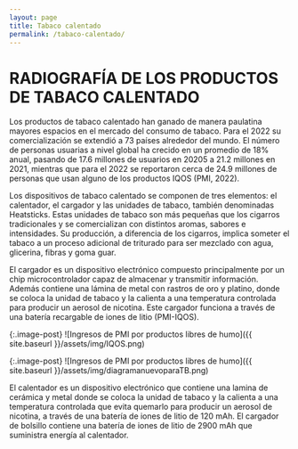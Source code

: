 ```yaml
---
layout: page
title: Tabaco calentado
permalink: /tabaco-calentado/
---
```

# RADIOGRAFÍA DE LOS PRODUCTOS DE TABACO CALENTADO

Los productos de tabaco calentado han ganado de manera paulatina mayores espacios en el mercado del consumo de tabaco. Para el 2022 su comercialización se extendió a 73 países alrededor del mundo. El número de personas usuarias a nivel global ha crecido en un promedio de 18% anual, pasando de 17.6 millones de usuarios en 20205 a 21.2 millones en 2021, mientras que para el 2022 se reportaron cerca de 24.9 millones de personas que usan alguno de los productos IQOS (PMI, 2022).

Los dispositivos de tabaco calentado se componen de tres elementos: el calentador, el cargador y las unidades de tabaco, también denominadas Heatsticks. Estas unidades de tabaco son más pequeñas que
los cigarros tradicionales y se comercializan con distintos aromas, sabores e intensidades. Su producción, a diferencia de los cigarros, implica someter el tabaco a un proceso adicional de triturado para ser mezclado con agua, glicerina, fibras y goma guar.

El cargador es un dispositivo electrónico compuesto principalmente por un chip microcontrolador capaz de almacenar y transmitir información. Además contiene una lámina de metal con rastros de oro y platino, donde se coloca la unidad de tabaco y la calienta a una temperatura controlada para producir un aerosol de nicotina. Este cargador funciona a través de una batería recargable de iones de litio (PMI-IQOS).



{:.image-post}
![Ingresos de PMI por productos libres de humo]({{ site.baseurl }}/assets/img/IQOS.png)



{:.image-post}
![Ingresos de PMI por productos libres de humo]({{ site.baseurl }}/assets/img/diagramanuevoparaTB.png)

El calentador es un dispositivo electrónico que contiene una lamina de cerámica y metal donde se coloca la unidad de tabaco y la calienta a una temperatura controlada que evita quemarlo
para producir un aerosol de nicotina, a través de una batería de iones de litio de 120 mAh. El cargador de bolsillo contiene una batería de iones de litio de 2900 mAh que suministra
energía al calentador.
